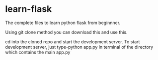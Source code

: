 # learn-flask



The complete files to learn python flask from beginnner.


Using git clone method you can download this and use this.

cd into the cloned repo and start the development server.
To start development server, just type-python app.py in terminal of the directory which contains the main app.py

